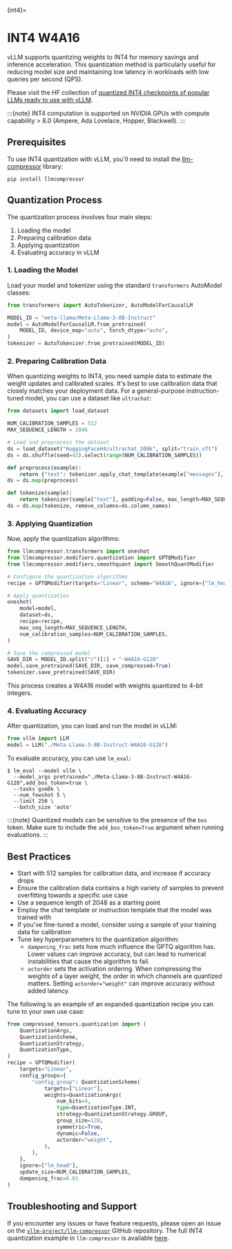 (int4)=

# INT4 W4A16

vLLM supports quantizing weights to INT4 for memory savings and inference acceleration. This quantization method is particularly useful for reducing model size and maintaining low latency in workloads with low queries per second (QPS).

Please visit the HF collection of [quantized INT4 checkpoints of popular LLMs ready to use with vLLM](https://huggingface.co/collections/neuralmagic/int4-llms-for-vllm-668ec34bf3c9fa45f857df2c).

:::{note}
INT4 computation is supported on NVIDIA GPUs with compute capability > 8.0 (Ampere, Ada Lovelace, Hopper, Blackwell).
:::

## Prerequisites

To use INT4 quantization with vLLM, you'll need to install the [llm-compressor](https://github.com/vllm-project/llm-compressor/) library:

```console
pip install llmcompressor
```

## Quantization Process

The quantization process involves four main steps:

1. Loading the model
2. Preparing calibration data
3. Applying quantization
4. Evaluating accuracy in vLLM

### 1. Loading the Model

Load your model and tokenizer using the standard `transformers` AutoModel classes:

```python
from transformers import AutoTokenizer, AutoModelForCausalLM

MODEL_ID = "meta-llama/Meta-Llama-3-8B-Instruct"
model = AutoModelForCausalLM.from_pretrained(
    MODEL_ID, device_map="auto", torch_dtype="auto",
)
tokenizer = AutoTokenizer.from_pretrained(MODEL_ID)
```

### 2. Preparing Calibration Data

When quantizing weights to INT4, you need sample data to estimate the weight updates and calibrated scales.
It's best to use calibration data that closely matches your deployment data.
For a general-purpose instruction-tuned model, you can use a dataset like `ultrachat`:

```python
from datasets import load_dataset

NUM_CALIBRATION_SAMPLES = 512
MAX_SEQUENCE_LENGTH = 2048

# Load and preprocess the dataset
ds = load_dataset("HuggingFaceH4/ultrachat_200k", split="train_sft")
ds = ds.shuffle(seed=42).select(range(NUM_CALIBRATION_SAMPLES))

def preprocess(example):
    return {"text": tokenizer.apply_chat_template(example["messages"], tokenize=False)}
ds = ds.map(preprocess)

def tokenize(sample):
    return tokenizer(sample["text"], padding=False, max_length=MAX_SEQUENCE_LENGTH, truncation=True, add_special_tokens=False)
ds = ds.map(tokenize, remove_columns=ds.column_names)
```

### 3. Applying Quantization

Now, apply the quantization algorithms:

```python
from llmcompressor.transformers import oneshot
from llmcompressor.modifiers.quantization import GPTQModifier
from llmcompressor.modifiers.smoothquant import SmoothQuantModifier

# Configure the quantization algorithms
recipe = GPTQModifier(targets="Linear", scheme="W4A16", ignore=["lm_head"])

# Apply quantization
oneshot(
    model=model,
    dataset=ds,
    recipe=recipe,
    max_seq_length=MAX_SEQUENCE_LENGTH,
    num_calibration_samples=NUM_CALIBRATION_SAMPLES,
)

# Save the compressed model
SAVE_DIR = MODEL_ID.split("/")[1] + "-W4A16-G128"
model.save_pretrained(SAVE_DIR, save_compressed=True)
tokenizer.save_pretrained(SAVE_DIR)
```

This process creates a W4A16 model with weights quantized to 4-bit integers.

### 4. Evaluating Accuracy

After quantization, you can load and run the model in vLLM:

```python
from vllm import LLM
model = LLM("./Meta-Llama-3-8B-Instruct-W4A16-G128")
```

To evaluate accuracy, you can use `lm_eval`:

```console
$ lm_eval --model vllm \
  --model_args pretrained="./Meta-Llama-3-8B-Instruct-W4A16-G128",add_bos_token=true \
  --tasks gsm8k \
  --num_fewshot 5 \
  --limit 250 \
  --batch_size 'auto'
```

:::{note}
Quantized models can be sensitive to the presence of the `bos` token. Make sure to include the `add_bos_token=True` argument when running evaluations.
:::

## Best Practices

- Start with 512 samples for calibration data, and increase if accuracy drops
- Ensure the calibration data contains a high variety of samples to prevent overfitting towards a specific use case
- Use a sequence length of 2048 as a starting point
- Employ the chat template or instruction template that the model was trained with
- If you've fine-tuned a model, consider using a sample of your training data for calibration
- Tune key hyperparameters to the quantization algorithm:
  - `dampening_frac` sets how much influence the GPTQ algorithm has. Lower values can improve accuracy, but can lead to numerical instabilities that cause the algorithm to fail.
  - `actorder` sets the activation ordering. When compressing the weights of a layer weight, the order in which channels are quantized matters. Setting `actorder="weight"` can improve accuracy without added latency.

The following is an example of an expanded quantization recipe you can tune to your own use case:

```python
from compressed_tensors.quantization import (
    QuantizationArgs,
    QuantizationScheme,
    QuantizationStrategy,
    QuantizationType,
) 
recipe = GPTQModifier(
    targets="Linear",
    config_groups={
        "config_group": QuantizationScheme(
            targets=["Linear"],
            weights=QuantizationArgs(
                num_bits=4,
                type=QuantizationType.INT,
                strategy=QuantizationStrategy.GROUP,
                group_size=128,
                symmetric=True,
                dynamic=False,
                actorder="weight",
            ),
        ),
    },
    ignore=["lm_head"],
    update_size=NUM_CALIBRATION_SAMPLES,
    dampening_frac=0.01
)
```

## Troubleshooting and Support

If you encounter any issues or have feature requests, please open an issue on the [`vllm-project/llm-compressor`](https://github.com/vllm-project/llm-compressor) GitHub repository. The full INT4 quantization example in `llm-compressor` is available [here](https://github.com/vllm-project/llm-compressor/blob/main/examples/quantization_w4a16/llama3_example.py).
